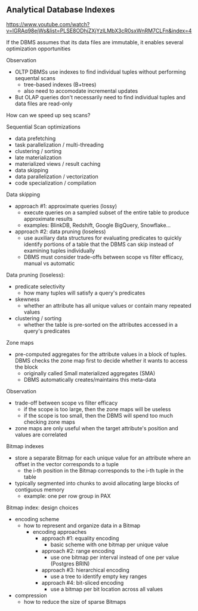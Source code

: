 ## Analytical Database Indexes

https://www.youtube.com/watch?v=lGRAq98ejWs&list=PLSE8ODhjZXjYzlLMbX3cR0sxWnRM7CLFn&index=4

If the DBMS assumes that its data files are immutable, it enables several optimization opportunities

Observation
- OLTP DBMSs use indexes to find individual tuples without performing sequental scans
  - tree-based indexes (B+trees)
  - also need to accomodate incremental updates
- But OLAP queries don't necessarily need to find individual tuples and data files are read-only

How can we speed up seq scans?

Sequential Scan optimizations
- data prefetching
- task parallelization / multi-threading
- clustering / sorting
- late materialization
- materialized views / result caching
- data skipping
- data parallelization / vectorization
- code specialization / compilation

Data skipping
- approach #1: approximate queries (lossy)
  - execute queries on a sampled subset of the entire table to produce approximate results
  - examples: BlinkDB, Redshift, Google BigQuery, Snowflake...
- approach #2: data pruning (loseless)
  - use auxiliary data structures for evaluating predicates to quickly identify portions of a table that the DBMS can skip instead of examining tuples individually
  - DBMS must consider trade-offs between scope vs filter efficacy, manual vs automatic

Data pruning (loseless):
- predicate selectivity
  -  how many tuples will satisfy a query's predicates
- skewness
  - whether an attribute has all unique values or contain many repeated values
- clustering / sorting
  - whether the table is pre-sorted on the attributes accessed in a query's predicates

Zone maps
- pre-computed aggregates for the attribute values in a block of tuples. DBMS checks the zone map first to decide whether it wants to access the block
  - originally called Small materialized aggregates (SMA)
  - DBMS automatically creates/maintains this meta-data

Observation
- trade-off between scope vs filter efficacy
  - if the scope is too large, then the zone maps will be useless
  - if the scope is too small, then the DBMS will spend too much checking zone maps
- zone maps are only useful when the target attribute's position and values are correlated

Bitmap indexes
- store a separate Bitmap for each unique value for an attribute where an offset in the vector corresponds to a tuple
  - the i-th position in the Bitmap corresponds to the i-th tuple in the table
- typically segmented into chunks to avoid allocating large blocks of contiguous memory
  - example: one per row group in PAX

Bitmap index: design choices
- encoding scheme
  - how to represent and organize data in a Bitmap
    - encoding approaches
      - approach #1: equality encoding
        - basic scheme with one bitmap per unique value
      - approach #2: range encoding
        - use one bitmap per interval instead of one per value (Postgres BRIN)
      - approach #3: hierarchical encoding
        - use a tree to identify empty key ranges
      - approach #4: bit-sliced encoding
        - use a bitmap per bit location across all values
- compression
  - how to reduce the size of sparse Bitmaps

